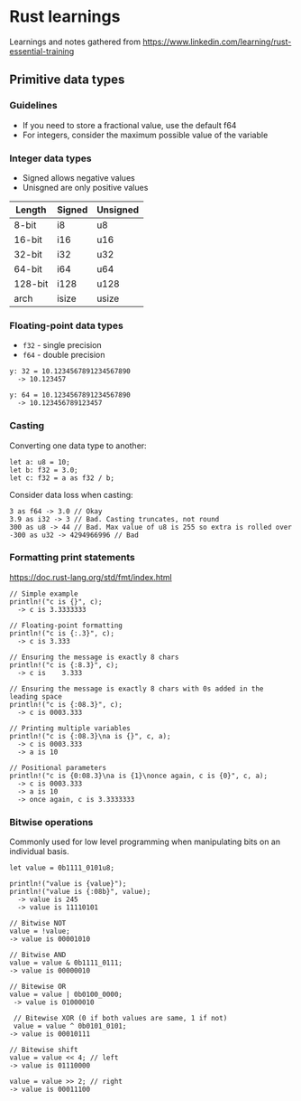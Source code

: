 # Rust learnings
Learnings and notes gathered from https://www.linkedin.com/learning/rust-essential-training

## Primitive data types

### Guidelines
- If you need to store a fractional value, use the default f64
- For integers, consider the maximum possible value of the variable

### Integer data types
- Signed allows negative values
- Unisgned are only positive values

| Length  | Signed | Unsigned |
|-------- |--------|----------|
| 8-bit   | i8     | u8       |
| 16-bit  | i16    | u16      |
| 32-bit  | i32    | u32      |
| 64-bit  | i64    | u64      |
| 128-bit | i128   | u128     |
| arch    | isize  | usize    |

### Floating-point data types
- `f32` - single precision
- `f64` - double precision

```
y: 32 = 10.1234567891234567890
  -> 10.123457

y: 64 = 10.1234567891234567890
  -> 10.123456789123457
```

### Casting
Converting one data type to another:

```
let a: u8 = 10;
let b: f32 = 3.0;
let c: f32 = a as f32 / b;
```

Consider data loss when casting:
```
3 as f64 -> 3.0 // Okay
3.9 as i32 -> 3 // Bad. Casting truncates, not round
300 as u8 -> 44 // Bad. Max value of u8 is 255 so extra is rolled over
-300 as u32 -> 4294966996 // Bad
```

### Formatting print statements
https://doc.rust-lang.org/std/fmt/index.html

```
// Simple example
println!("c is {}", c);
  -> c is 3.3333333

// Floating-point formatting
println!("c is {:.3}", c);
  -> c is 3.333

// Ensuring the message is exactly 8 chars
println!("c is {:8.3}", c);
  -> c is    3.333

// Ensuring the message is exactly 8 chars with 0s added in the leading space
println!("c is {:08.3}", c);
  -> c is 0003.333

// Printing multiple variables
println!("c is {:08.3}\na is {}", c, a);
  -> c is 0003.333
  -> a is 10

// Positional parameters
println!("c is {0:08.3}\na is {1}\nonce again, c is {0}", c, a);
  -> c is 0003.333
  -> a is 10
  -> once again, c is 3.3333333
```

### Bitwise operations
Commonly used for low level programming when manipulating bits on an individual basis.

```
let value = 0b1111_0101u8;

println!("value is {value}");
println!("value is {:08b}", value);
  -> value is 245
  -> value is 11110101

// Bitwise NOT
value = !value;
-> value is 00001010

// Bitwise AND
value = value & 0b1111_0111;
-> value is 00000010

// Bitewise OR
value = value | 0b0100_0000;
 -> value is 01000010

 // Bitewise XOR (0 if both values are same, 1 if not)
 value = value ^ 0b0101_0101;
-> value is 00010111

// Bitewise shift
value = value << 4; // left
-> value is 01110000

value = value >> 2; // right
-> value is 00011100
```